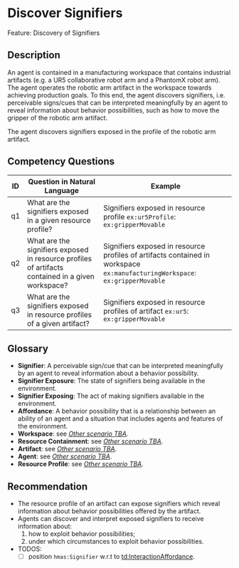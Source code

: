 # Discover Signifiers

Feature: Discovery of Signifiers


## Description
An agent is contained in a manufacturing workspace that contains industrial artifacts (e.g. a UR5 collaborative robot arm and a PhantomX robot arm). The agent operates the robotic arm artifact in the workspace towards achieving production goals. To this end, the agent discovers signifiers, i.e. perceivable signs/cues that can be interpreted meaningfully by an agent to reveal information about behavior possibilities, such as how to move the gripper of the robotic arm artifact.

The agent discovers signifiers exposed in the profile of the robotic arm artifact.

## Competency Questions

| ID | Question in Natural Language                                                                      | Example                                                                                                                      |
|----|---------------------------------------------------------------------------------------------------|------------------------------------------------------------------------------------------------------------------------------|
| q1 | What are the signifiers exposed in a given resource profile?                                      | Signifiers exposed in resource profile `ex:ur5Profile`: `ex:gripperMovable`                                                  |
| q2 | What are the signifiers exposed in resource profiles of artifacts contained in a given workspace? | Signifiers exposed in resource profiles of artifacts contained in workspace `ex:manufacturingWorkspace`: `ex:gripperMovable` |
| q3 | What are the signifiers exposed in resource profiles of a given artifact?                         | Signifiers exposed in resource profiles of artifact `ex:ur5`: `ex:gripperMovable`                                            |

## Glossary
- **Signifier**: A perceivable sign/cue that can be interpreted meaningfully by an agent to reveal information about a behavior possibility.
- **Signifier Exposure**: The state of signifiers being available in the environment.
- **Signifier Exposing**: The act of making signifiers available in the environment.
- **Affordance**: A behavior possibility that is a relationship between an ability of an agent and a situation that includes agents and features of the environment.
- **Workspace**: see [_Other scenario TBA_]().
- **Resource Containment**: see [_Other scenario TBA_]().
- **Artifact**: see [_Other scenario TBA_]().
- **Agent**: see [_Other scenario TBA_]().
- **Resource Profile**: see [_Other scenario TBA_]().

## Recommendation 
- The resource profile of an artifact can expose signifiers which reveal information about behavior possibilities offered by the artifact.
- Agents can discover and interpret exposed signifiers to receive information about:
   1. how to exploit behavior possibilities;
   2. under which circumstances to exploit behavior possibilities.
- TODOS:
  - [ ] position `hmas:Signifier` w.r.t to [td:InteractionAffordance](https://www.w3.org/2019/wot/td#InteractionAffordance).
